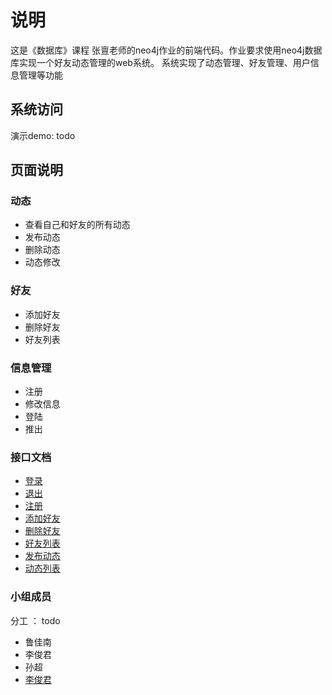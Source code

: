 # 说明

这是《数据库》课程 张亶老师的neo4j作业的前端代码。作业要求使用neo4j数据库实现一个好友动态管理的web系统。
系统实现了动态管理、好友管理、用户信息管理等功能

## 系统访问

演示demo: todo

## 页面说明

### 动态

- 查看自己和好友的所有动态
- 发布动态
- 删除动态
- 动态修改

### 好友

- 添加好友
- 删除好友
- 好友列表

### 信息管理

- 注册
- 修改信息
- 登陆
- 推出

### 接口文档

- [登录](./docs/api/login.md)
- [退出](./docs/api/logout.md)
- [注册](./docs/api/register.md)
- [添加好友](./docs/api/friend_add.md)
- [删除好友](./docs/api/friend_delete.md)
- [好友列表](./docs/api/friend_list.md)
- [发布动态](./docs/api/dynamic_create.md)
- [动态列表](./docs/api/dynamic_list.md)


### 小组成员

分工 ： todo

- 鲁佳南
- 李俊君
- 孙超
- [李俊君](https://github.com/hellolijj)



